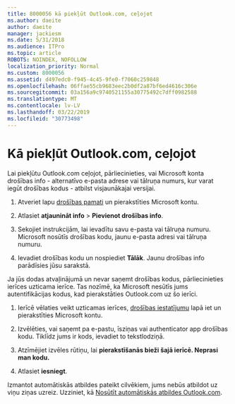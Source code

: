 ```yaml
---
title: 8000056 kā piekļūt Outlook.com, ceļojot
ms.author: daeite
author: daeite
manager: jackiesm
ms.date: 5/31/2018
ms.audience: ITPro
ms.topic: article
ROBOTS: NOINDEX, NOFOLLOW
localization_priority: Normal
ms.custom: 8000056
ms.assetid: d497edc0-f945-4c45-9fe0-f7060c259848
ms.openlocfilehash: 06ffae55cb9683eec2b0df2a87bf6ed4616c306e
ms.sourcegitcommit: 03a156a9c9740521155a30775492c7dff0982588
ms.translationtype: MT
ms.contentlocale: lv-LV
ms.lasthandoff: 03/22/2019
ms.locfileid: "30773498"
---
```

# <a name="how-to-access-outlookcom-while-traveling"></a>Kā piekļūt Outlook.com, ceļojot

Lai piekļūtu Outlook.com ceļojot, pārliecinieties, vai Microsoft konta drošības info - alternatīvo e-pasta adrese vai tālruņa numurs, kur varat iegūt drošības kodus - atbilst visjaunākajai versijai.
  
1. Atveriet lapu [drošības pamati](https://go.microsoft.com/fwlink/p/?linkid=842325) un pierakstīties Microsoft kontu. 
    
2. Atlasiet **atjaunināt info** \> **Pievienot drošības info**. 
    
3. Sekojiet instrukcijām, lai ievadītu savu e-pasta vai tālruņa numuru. Microsoft nosūtīs drošības kodu, jaunu e-pasta adresi vai tālruņa numuru.
    
4. Ievadiet drošības kodu un nospiediet **Tālāk**. Jaunu drošības info parādīsies jūsu sarakstā. 
    
Ja jūs dodas atvaļinājumā un nevar saņemt drošības kodus, pārliecinieties ierīces uzticama ierīce. Tas nozīmē, ka Microsoft nesūtīs jums autentifikācijas kodus, kad pierakstāties Outlook.com uz šo ierīci.
  
1. Ierīcē vēlaties veikt uzticamas ierīces, [drošības iestatījumu](https://go.microsoft.com/fwlink/p/?linkid=2002000&amp;clcid=0x409) lapā iet un pierakstīties Microsoft kontu. 
    
2. Izvēlēties, vai saņemt pa e-pastu, īsziņas vai authenticator app drošības kodu. Tiklīdz jums ir kods, ievadiet to tekstlodziņā.
    
3. Atzīmējiet izvēles rūtiņu, lai **pierakstīšanās bieži šajā ierīcē. Neprasi man kodu.**
    
4. Atlasiet **iesniegt**. 
    
Izmantot automātiskās atbildes pateikt cilvēkiem, jums nebūs atbildot uz viņu ziņas uzreiz. Uzziniet, kā [Nosūtīt automātiskās atbildes Outlook.com](https://go.microsoft.com/fwlink/p/?linkid=2002100&amp;clcid=0x409).
  

